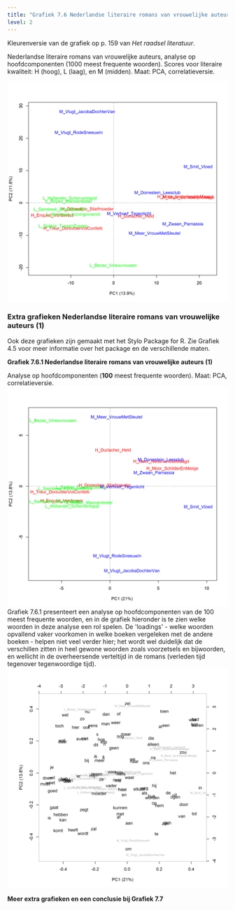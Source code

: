 ```yaml
---
title: "Grafiek 7.6 Nederlandse literaire romans van vrouwelijke auteurs (1)"
level: 2
---
```


Kleurenversie van de grafiek op p. 159 van *Het raadsel literatuur*.

Nederlandse literaire romans van vrouwelijke auteurs, analyse op hoofdcomponenten (1000 meest frequente woorden).
Scores voor literaire kwaliteit: H (hoog), L (laag), en M (midden). Maat: PCA, correlatieversie.

![Grafiek 7.6](public/7_6_0_PCA_1000_MFWs_Culled_0__PCA_corr.png)

### **Extra grafieken Nederlandse literaire romans van vrouwelijke auteurs (1)**

Ook deze grafieken zijn gemaakt met het Stylo Package for R. Zie  Grafiek 4.5 voor meer informatie over het package en de verschillende maten.


**Grafiek 7.6.1 Nederlandse literaire romans van vrouwelijke auteurs (1)**

Analyse op hoofdcomponenten (**100** meest frequente woorden). Maat: PCA, correlatieversie.
![Grafiek 7.6.1](public/7_6_1_PCA_100_MFWs_Culled_0__PCA__corr.png)
Grafiek 7.6.1 presenteert een analyse op hoofdcomponenten van de 100 meest frequente woorden, en in de grafiek hieronder is te zien welke woorden in deze analyse een rol spelen.  De 'loadings' - welke woorden opvallend vaker voorkomen in welke boeken vergeleken met de andere boeken - helpen niet veel verder hier; het wordt wel duidelijk dat de verschillen zitten in heel gewone woorden zoals voorzetsels en bijwoorden, en wellicht in de overheersende verteltijd in de romans (verleden tijd tegenover tegenwoordige tijd).
![Grafiek 7.6.2](public/7_6_2_loadings_PCA_100_MFWs_Culled_0__PCA__corr.png)

**Meer extra grafieken en een conclusie bij Grafiek 7.7**
